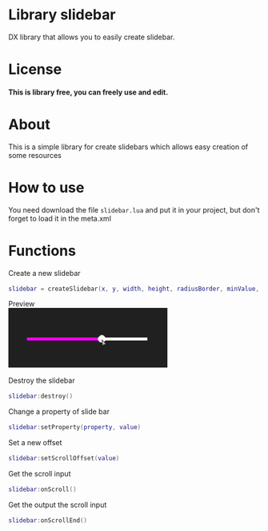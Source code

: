 # Library slidebar
DX library that allows you to easily create slidebar.

# License
#### This is library free, you can freely use and edit.

# About
This is a simple library for create slidebars which allows easy creation of some resources

# How to use
You need download the file ```slidebar.lua``` and put it in your project, but don't forget to load it in the meta.xml

# Functions
Create a new slidebar
```lua
slidebar = createSlidebar(x, y, width, height, radiusBorder, minValue, maxValue, circleScale, postGUI)
```
Preview <br/>
![Preview](https://github.com/LODSX/slidebar/blob/main/preview_slidebar.png)

Destroy the slidebar
```lua
slidebar:destroy()
```
Change a property of slide bar
```lua
slidebar:setProperty(property, value)
```

Set a new offset
```lua
slidebar:setScrollOffset(value)
```

Get the scroll input
```lua
slidebar:onScroll()
```

Get the output the scroll input
```lua
slidebar:onScrollEnd()
```
